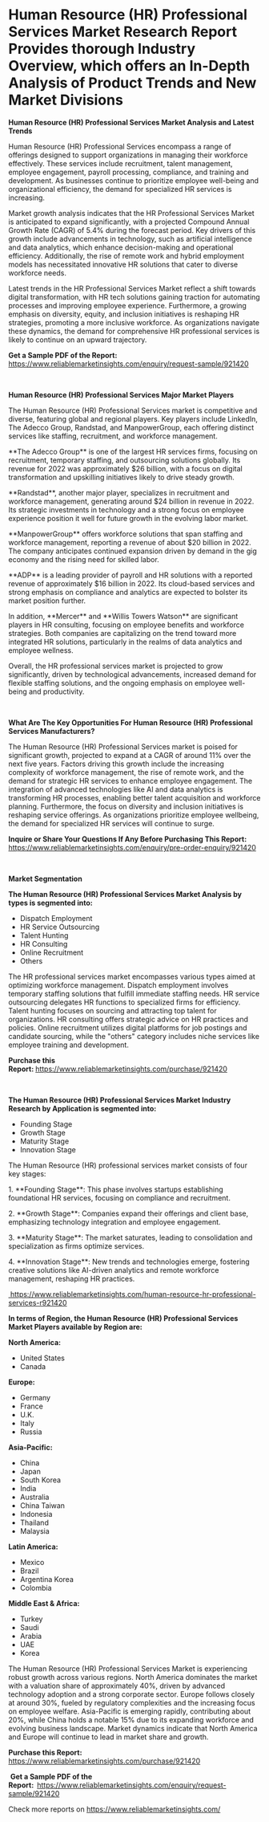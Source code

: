 <p><h1>Human Resource (HR) Professional Services Market Research Report Provides thorough Industry Overview, which offers an In-Depth Analysis of Product Trends and New Market Divisions</h1></p><p><strong>Human Resource (HR) Professional Services Market Analysis and Latest Trends</strong></p>
<p><p>Human Resource (HR) Professional Services encompass a range of offerings designed to support organizations in managing their workforce effectively. These services include recruitment, talent management, employee engagement, payroll processing, compliance, and training and development. As businesses continue to prioritize employee well-being and organizational efficiency, the demand for specialized HR services is increasing.</p><p>Market growth analysis indicates that the HR Professional Services Market is anticipated to expand significantly, with a projected Compound Annual Growth Rate (CAGR) of 5.4% during the forecast period. Key drivers of this growth include advancements in technology, such as artificial intelligence and data analytics, which enhance decision-making and operational efficiency. Additionally, the rise of remote work and hybrid employment models has necessitated innovative HR solutions that cater to diverse workforce needs.</p><p>Latest trends in the HR Professional Services Market reflect a shift towards digital transformation, with HR tech solutions gaining traction for automating processes and improving employee experience. Furthermore, a growing emphasis on diversity, equity, and inclusion initiatives is reshaping HR strategies, promoting a more inclusive workforce. As organizations navigate these dynamics, the demand for comprehensive HR professional services is likely to continue on an upward trajectory.</p></p>
<p><strong>Get a Sample PDF of the Report:&nbsp;</strong> <a href="https://www.reliablemarketinsights.com/enquiry/request-sample/921420?utm_campaign=3011&utm_medium=2&utm_source=Github&utm_content=ia&utm_term=11032025&utm_id=human-resource-hr-professional-services">https://www.reliablemarketinsights.com/enquiry/request-sample/921420</a></p>
<p>&nbsp;</p>
<p><strong>Human Resource (HR) Professional Services Major Market Players</strong></p>
<p><p>The Human Resource (HR) Professional Services market is competitive and diverse, featuring global and regional players. Key players include LinkedIn, The Adecco Group, Randstad, and ManpowerGroup, each offering distinct services like staffing, recruitment, and workforce management.</p><p>**The Adecco Group** is one of the largest HR services firms, focusing on recruitment, temporary staffing, and outsourcing solutions globally. Its revenue for 2022 was approximately $26 billion, with a focus on digital transformation and upskilling initiatives likely to drive steady growth.</p><p>**Randstad**, another major player, specializes in recruitment and workforce management, generating around $24 billion in revenue in 2022. Its strategic investments in technology and a strong focus on employee experience position it well for future growth in the evolving labor market.</p><p>**ManpowerGroup** offers workforce solutions that span staffing and workforce management, reporting a revenue of about $20 billion in 2022. The company anticipates continued expansion driven by demand in the gig economy and the rising need for skilled labor.</p><p>**ADP** is a leading provider of payroll and HR solutions with a reported revenue of approximately $16 billion in 2022. Its cloud-based services and strong emphasis on compliance and analytics are expected to bolster its market position further.</p><p>In addition, **Mercer** and **Willis Towers Watson** are significant players in HR consulting, focusing on employee benefits and workforce strategies. Both companies are capitalizing on the trend toward more integrated HR solutions, particularly in the realms of data analytics and employee wellness.</p><p>Overall, the HR professional services market is projected to grow significantly, driven by technological advancements, increased demand for flexible staffing solutions, and the ongoing emphasis on employee well-being and productivity.</p></p>
<p>&nbsp;</p>
<p><strong>What Are The Key Opportunities For Human Resource (HR) Professional Services Manufacturers?</strong></p>
<p><p>The Human Resource (HR) Professional Services market is poised for significant growth, projected to expand at a CAGR of around 11% over the next five years. Factors driving this growth include the increasing complexity of workforce management, the rise of remote work, and the demand for strategic HR services to enhance employee engagement. The integration of advanced technologies like AI and data analytics is transforming HR processes, enabling better talent acquisition and workforce planning. Furthermore, the focus on diversity and inclusion initiatives is reshaping service offerings. As organizations prioritize employee wellbeing, the demand for specialized HR services will continue to surge.</p></p>
<p><strong>Inquire or Share Your Questions If Any Before Purchasing This Report:</strong> <a href="https://www.reliablemarketinsights.com/enquiry/pre-order-enquiry/921420?utm_campaign=3011&utm_medium=2&utm_source=Github&utm_content=ia&utm_term=11032025&utm_id=human-resource-hr-professional-services">https://www.reliablemarketinsights.com/enquiry/pre-order-enquiry/921420</a></p>
<p>&nbsp;</p>
<p><strong>Market Segmentation</strong></p>
<p><strong>The Human Resource (HR) Professional Services Market Analysis by types is segmented into:</strong></p>
<p><ul><li>Dispatch Employment</li><li>HR Service Outsourcing</li><li>Talent Hunting</li><li>HR Consulting</li><li>Online Recruitment</li><li>Others</li></ul></p>
<p><p>The HR professional services market encompasses various types aimed at optimizing workforce management. Dispatch employment involves temporary staffing solutions that fulfill immediate staffing needs. HR service outsourcing delegates HR functions to specialized firms for efficiency. Talent hunting focuses on sourcing and attracting top talent for organizations. HR consulting offers strategic advice on HR practices and policies. Online recruitment utilizes digital platforms for job postings and candidate sourcing, while the "others" category includes niche services like employee training and development.</p></p>
<p><strong>Purchase this Report:&nbsp;</strong><a href="https://www.reliablemarketinsights.com/purchase/921420?utm_campaign=3011&utm_medium=2&utm_source=Github&utm_content=ia&utm_term=11032025&utm_id=human-resource-hr-professional-services">https://www.reliablemarketinsights.com/purchase/921420</a></p>
<p>&nbsp;</p>
<p><strong>The Human Resource (HR) Professional Services Market Industry Research by Application is segmented into:</strong></p>
<p><ul><li>Founding Stage</li><li>Growth Stage</li><li>Maturity Stage</li><li>Innovation Stage</li></ul></p>
<p><p>The Human Resource (HR) professional services market consists of four key stages: </p><p>1. **Founding Stage**: This phase involves startups establishing foundational HR services, focusing on compliance and recruitment. </p><p>2. **Growth Stage**: Companies expand their offerings and client base, emphasizing technology integration and employee engagement. </p><p>3. **Maturity Stage**: The market saturates, leading to consolidation and specialization as firms optimize services. </p><p>4. **Innovation Stage**: New trends and technologies emerge, fostering creative solutions like AI-driven analytics and remote workforce management, reshaping HR practices.</p></p>
<p><a href="https://www.reliablemarketinsights.com/human-resource-hr-professional-services-r921420?utm_campaign=3011&utm_medium=2&utm_source=Github&utm_content=ia&utm_term=11032025&utm_id=human-resource-hr-professional-services">&nbsp;https://www.reliablemarketinsights.com/human-resource-hr-professional-services-r921420</a></p>
<p><strong>In terms of Region, the Human Resource (HR) Professional Services Market Players available by Region are:</strong></p>
<p>
    <p> <strong> North America: </strong>
        <ul>
            <li>United States</li>
            <li>Canada</li>
        </ul>
        </p> 
    <p> <strong> Europe: </strong>
        <ul>
            <li>Germany</li>
            <li>France</li>
            <li>U.K.</li>
            <li>Italy</li>
            <li>Russia</li>
        </ul>
        </p> 
    <p> <strong> Asia-Pacific: </strong>
        <ul>
            <li>China</li>
            <li>Japan</li>
            <li>South Korea</li>
            <li>India</li>
            <li>Australia</li>
            <li>China Taiwan</li>
            <li>Indonesia</li>
            <li>Thailand</li>
            <li>Malaysia</li>
        </ul>
        </p> 
    <p> <strong> Latin America: </strong>
        <ul>
            <li>Mexico</li>
            <li>Brazil</li>
            <li>Argentina Korea</li>
            <li>Colombia</li>
        </ul>
        </p> 
    <p> <strong> Middle East & Africa: </strong>
        <ul>
            <li>Turkey</li>
            <li>Saudi</li>
            <li>Arabia</li>
            <li>UAE</li>
            <li>Korea</li>
        </ul>
    </p>
    </p>
<p><p>The Human Resource (HR) Professional Services Market is experiencing robust growth across various regions. North America dominates the market with a valuation share of approximately 40%, driven by advanced technology adoption and a strong corporate sector. Europe follows closely at around 30%, fueled by regulatory complexities and the increasing focus on employee welfare. Asia-Pacific is emerging rapidly, contributing about 20%, while China holds a notable 15% due to its expanding workforce and evolving business landscape. Market dynamics indicate that North America and Europe will continue to lead in market share and growth.</p></p>
<p><strong>Purchase this Report: </strong><a href="https://www.reliablemarketinsights.com/purchase/921420?utm_campaign=3011&utm_medium=2&utm_source=Github&utm_content=ia&utm_term=11032025&utm_id=human-resource-hr-professional-services">https://www.reliablemarketinsights.com/purchase/921420</a></p>
<p>&nbsp;<strong>Get a Sample PDF of the Report:&nbsp;&nbsp;</strong><a href="https://www.reliablemarketinsights.com/enquiry/request-sample/921420?utm_campaign=3011&utm_medium=2&utm_source=Github&utm_content=ia&utm_term=11032025&utm_id=human-resource-hr-professional-services">https://www.reliablemarketinsights.com/enquiry/request-sample/921420</a></p>
<p><strong></strong></p>
<p>Check more reports on <a href="https://www.reliablemarketinsights.com/?utm_campaign=3011&utm_medium=2&utm_source=Github&utm_content=ia&utm_term=11032025&utm_id=human-resource-hr-professional-services">https://www.reliablemarketinsights.com/</a></p>